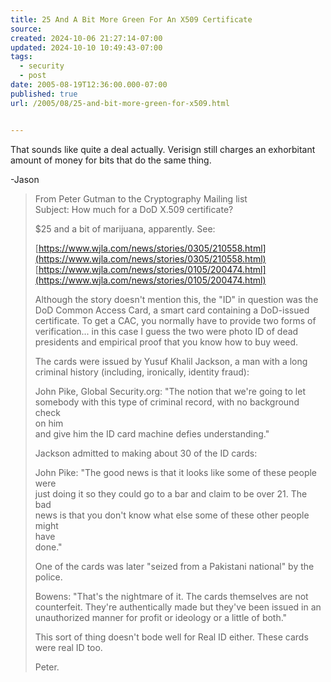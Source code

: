 ```yaml
---
title: 25 And A Bit More Green For An X509 Certificate
source: 
created: 2024-10-06 21:27:14-07:00
updated: 2024-10-10 10:49:43-07:00
tags:
  - security
  - post
date: 2005-08-19T12:36:00.000-07:00
published: true
url: /2005/08/25-and-bit-more-green-for-x509.html


---
```



That sounds like quite a deal actually. Verisign still charges an exhorbitant amount of money for bits that do the same thing.  
  
\-Jason  
  

>   
> From Peter Gutman to the Cryptography Mailing list  
> Subject: How much for a DoD X.509 certificate?  
>   
> $25 and a bit of marijuana, apparently. See:  
>   
> [https://www.wjla.com/news/stories/0305/210558.html](https://www.wjla.com/news/stories/0305/210558.html)  
> [https://www.wjla.com/news/stories/0105/200474.html](https://www.wjla.com/news/stories/0105/200474.html)  
>   
> Although the story doesn't mention this, the "ID" in question was the  
> DoD Common Access Card, a smart card containing a DoD-issued  
> certificate. To get a CAC, you normally have to provide two forms of  
> verification... in this case I guess the two were photo ID of dead  
> presidents and empirical proof that you know how to buy weed.  
>   
> The cards were issued by Yusuf Khalil Jackson, a man with a long  
> criminal history (including, ironically, identity fraud):  
>   
> John Pike, Global Security.org: "The notion that we're going to let  
> somebody with this type of criminal record, with no background check  
> on him  
> and give him the ID card machine defies understanding."  
>   
> Jackson admitted to making about 30 of the ID cards:  
>   
> John Pike: "The good news is that it looks like some of these people  
> were  
> just doing it so they could go to a bar and claim to be over 21. The  
> bad  
> news is that you don't know what else some of these other people might  
> have  
> done."  
>   
> One of the cards was later "seized from a Pakistani national" by the  
> police.  
>   
> Bowens: "That's the nightmare of it. The cards themselves are not  
> counterfeit. They're authentically made but they've been issued in an  
> unauthorized manner for profit or ideology or a little of both."  
>   
> This sort of thing doesn't bode well for Real ID either. These cards  
> were real ID too.  
>   
> Peter.